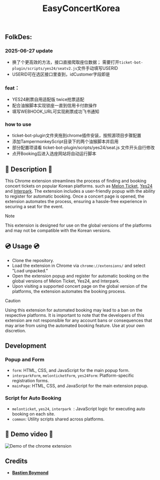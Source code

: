 <div align="center">
    <h1>EasyConcertKorea</h1>
<br>
</div>

## FolkDes:

### 2025-06-27 update
- 换了个更高效的方法，接口直接爬取座位数据；
需要打开`ticket-bot-plugin/scripts/yes24/seatv2.js`文件手动填写USERID
- USERID可在选区接口里查到，idCustomer字段即是

### feat：
- YES24刷票自用适配版 twice抢票适配
- 配合油猴脚本实现锁座一直到信用卡付款操作
- 填写WEBHOOK_URL可实现刷票成功飞书通知

### how to use
- ticket-bot-plugin文件夹拖到chrome插件安装，按照源项目步骤配置
- 添加TampermonkeyScript目录下的两个油猴脚本并启用
- 部分配置项请看 ticket-bot-plugin/scripts/yes24/seat.js 文件开头自行修改
- 点开Booking后进入选座网站将自动运行脚本

## :notebook: Description :notebook:

This Chrome extension streamlines the process of finding and booking concert tickets on popular Korean platforms. such as <a href="https://tkglobal.melon.com/main/index.htm?langCd=EN">Melon Ticket</a>, <a href="http://ticket.yes24.com/English">Yes24</a> and <a href="https://www.globalinterpark.com/?lang=en">Interpark</a>. The extension includes a user-friendly popup with the ability to register for automatic booking. Once a concert page is opened, the extension automates the process, ensuring a hassle-free experience in securing a seat for the event.

> [!NOTE]
> This extension is designed for use on the global versions of the platforms and may not be compatible with the Korean versions.

## :cd: Usage :cd:

- Clone the repository.
- Load the extension in Chrome via `chrome://extensions/` and select "Load unpacked."
- Open the extension popup and register for automatic booking on the global versions of Melon Ticket, Yes24, and Interpark.
- Upon visiting a supported concert page on the global version of the platforms, the extension automates the booking process.

> [!CAUTION]
> Using this extension for automated booking may lead to a ban on the respective platforms. It is important to note that the developers of this extension are not responsible for any account bans or consequences that may arise from using the automated booking feature. Use at your own discretion.

## Development

### Popup and Form
- `form`: HTML, CSS, and JavaScript for the main popup form.
- `interparkForm`, `melonticketForm`, `yes24Form`: Platform-specific registration forms.
- `mainPage`: HTML, CSS, and JavaScript for the main extension popup.

### Script for Auto Booking
- `melonticket`, `yes24`, `interpark `: JavaScript logic for executing auto booking on each site.
- `common`: Utility scripts shared across platforms.

## :camera_flash: Demo video :camera_flash:

![Demo of the chrome extension](./assets/demo.gif)

## Credits

* <strong><a href="https://github.com/BastienBoymond">Bastien Boymond</a></strong>
